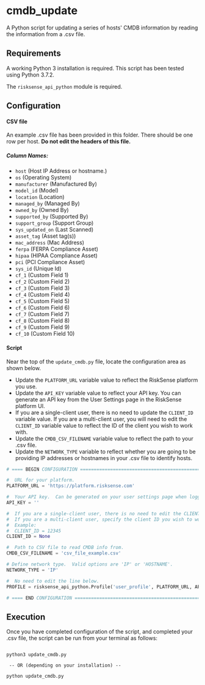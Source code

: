 # cmdb_update
A Python script for updating a series of hosts' CMDB information by reading the information from a .csv file.

## Requirements
A working Python 3 installation is required.  This script has been tested using Python 3.7.2.

The `risksense_api_python` module is required.


## Configuration
#### CSV file
An example .csv file has been provided in this folder. There should be one row per host. __Do not edit the headers of this file.__

##### Column Names:
 * `host` (Host IP Address or hostname.)
 * `os` (Operating System)
 * `manufacturer` (Manufactured By)
 * `model_id` (Model)
 * `location` (Location)
 * `managed_by` (Managed By)
 * `owned_by` (Owned By)
 * `supported_by` (Supported By)
 * `support_group` (Support Group)
 * `sys_updated_on` (Last Scanned)
 * `asset_tag` (Asset tag(s))
 * `mac_address` (Mac Address)
 * `ferpa` (FERPA Compliance Asset)
 * `hipaa` (HIPAA Compliance Asset)
 * `pci` (PCI Compliance Asset)
 * `sys_id` (Unique Id)
 * `cf_1` (Custom Field 1)
 * `cf_2` (Custom Field 2)
 * `cf_3` (Custom Field 3)
 * `cf_4` (Custom Field 4)
 * `cf_5` (Custom Field 5)
 * `cf_6` (Custom Field 6)
 * `cf_7` (Custom Field 7)
 * `cf_8` (Custom Field 8)
 * `cf_9` (Custom Field 9)
 * `cf_10` (Custom Field 10)

#### Script
Near the top of the `update_cmdb.py` file, locate the configuration area as shown below.  
* Update the `PLATFORM_URL` variable value to reflect the RiskSense platform you use.
* Update the `API_KEY` variable value to reflect your API key.  You can generate an API key from the User Settings page
  in the RiskSense platform UI.
* If you are a single-client user, there is no need to update the `CLIENT_ID` variable value.  If you are a multi-client
  user, you will need to edit the `CLIENT_ID` variable value to reflect the ID of the client you wish to work with.
* Update the `CMDB_CSV_FILENAME` variable value to reflect the path to your .csv file.
* Update the `NETWORK_TYPE` variable to reflect whether you are going to be providing IP addresses or hostnames
  in your .csv file to identify hosts.

```python
# ==== BEGIN CONFIGURATION ============================================================================================

#  URL for your platform.
PLATFORM_URL = 'https://platform.risksense.com'

#  Your API key.  Can be generated on your user settings page when logged in to the RiskSense platform.
API_KEY = ''

#  If you are a single-client user, there is no need to edit the CLIENT_ID variable.
#  If you are a multi-client user, specify the client ID you wish to work with here.
#  Example:
#  CLIENT_ID = 12345
CLIENT_ID = None

#  Path to CSV file to read CMDB info from.
CMDB_CSV_FILENAME = 'csv_file_example.csv'

# Define network type.  Valid options are 'IP' or 'HOSTNAME'.
NETWORK_TYPE = 'IP'

#  No need to edit the line below.
PROFILE = risksense_api_python.Profile('user_profile', PLATFORM_URL, API_KEY)

# ==== END CONFIGURATION ==============================================================================================
```

## Execution
Once you have completed configuration of the script, and completed your .csv file, the script can be run from your
terminal as follows:

```commandline

python3 update_cmdb.py

 -- OR (depending on your installation) --

python update_cmdb.py

```